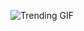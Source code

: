 
<!-- GIF_SECTION -->
![Trending GIF](https://media0.giphy.com/media/v1.Y2lkPThiYjIxNzcydnQwd2Q1ZzFoenR2OW1tdXI2bGlsaWh6bjhzYXMwemh3NXgyeTAzNSZlcD12MV9naWZzX3NlYXJjaCZjdD1n/l1Avz2eLA4YdEym3u/giphy.gif)
<!-- END_GIF_SECTION -->

